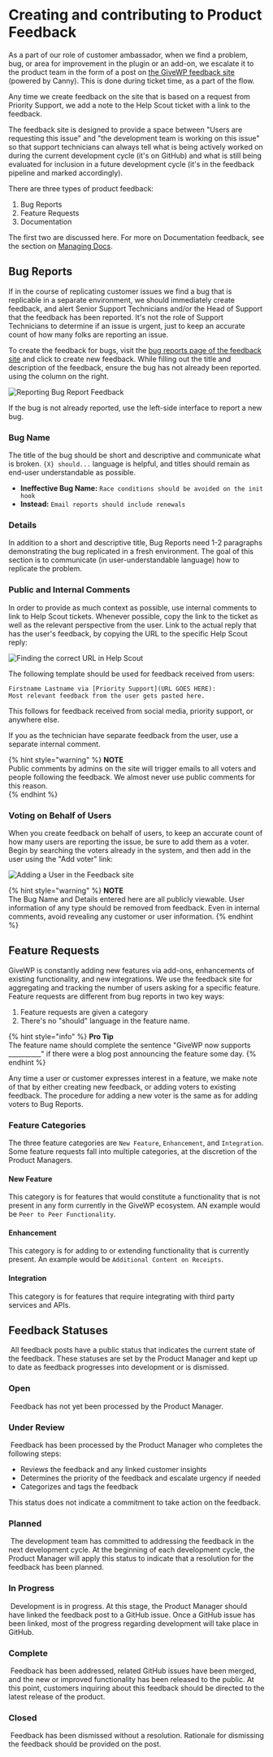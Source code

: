 # Creating and contributing to Product Feedback

As a part of our role of customer ambassador, when we find a problem, bug, or area for improvement in the plugin or an add-on, we escalate it to the product team in the form of a post on [the GiveWP feedback site](https://feedback.givewp.com/) \(powered by Canny\). This is done during ticket time, as a part of the flow.

Any time we create feedback on the site that is based on a request from Priority Support, we add a note to the Help Scout ticket with a link to the feedback. 

The feedback site is designed to provide a space between "Users are requesting this issue" and "the development team is working on this issue" so that support technicians can always tell what is being actively worked on during the current development cycle \(it's on GitHub\) and what is still being evaluated for inclusion in a future development cycle \(it's in the feedback pipeline and marked accordingly\).

There are three types of product feedback:

1. Bug Reports
1. Feature Requests
1. Documentation 

The first two are discussed here. For more on Documentation feedback, see the section on [Managing Docs](/documentation/responsibilities.md#using-the-feedback-site-for-docs-feedback). 

## Bug Reports

If in the course of replicating customer issues we find a bug that is replicable in a separate environment, we should immediately create feedback, and alert Senior Support Technicians and/or the Head of Support that the feedback has been reported. It's not the role of Support Technicians to determine if an issue is urgent, just to keep an accurate count of how many folks are reporting an issue. 

To create the feedback for bugs, visit the [bug reports page of the feedback site](https://feedback.givewp.com/admin/board/bug-reports) and click to create new feedback. While filling out the title and description of the feedback, ensure the bug has not already been reported. using the column on the right.

![Reporting Bug Report Feedback](/assets/canny-create-bug-feedback.gif)

If the bug is not already reported, use the left-side interface to report a new bug. 

### Bug Name
The title of the bug should be short and descriptive and communicate what is broken. `{X} should...` language is helpful, and titles should remain as end-user understandable as possible. 

* **Ineffective Bug Name:** `Race conditions should be avoided on the init hook`
* **Instead:** `Email reports should include renewals`

### Details
In addition to a short and descriptive title, Bug Reports need 1-2 paragraphs demonstrating the bug replicated in a fresh environment. The goal of this section is to communicate \(in user-understandable language\) how to replicate the problem. 

### Public and Internal Comments
In order to provide as much context as possible, use internal comments to link to Help Scout tickets. Whenever possible, copy the link to the ticket as well as the relevant perspective from the user. Link to the actual reply that has the user's feedback, by copying the URL to the specific Help Scout reply: 

![Finding the correct URL in Help Scout](/assets/help-scout-correct-url.png)

The following template should be used for feedback received from users:
```
Firstname Lastname via [Priority Support](URL GOES HERE):
Most relevant feedback from the user gets pasted here.
```
This follows for feedback received from social media, priority support, or anywhere else.

If you as the technician have separate feedback from the user, use a separate internal comment. 

{% hint style="warning" %}
**NOTE**  
Public comments by admins on the site will trigger emails to all voters and people following the feedback. We almost never use public comments for this reason.  
{% endhint %} 

### Voting on Behalf of Users
When you create feedback on behalf of users, to keep an accurate count of how many users are reporting the issue, be sure to add them as a voter. Begin by searching the voters already in the system, and then add in the user using the "Add voter" link:

![Adding a User in the Feedback site](/assets/canny-add-voter.gif)

{% hint style="warning" %}
**NOTE**  
The Bug Name and Details entered here are all publicly viewable. User information of any type should be removed from feedback. Even in internal comments, avoid revealing any customer or user information.
{% endhint %} 

## Feature Requests

GiveWP is constantly adding new features via add-ons, enhancements of existing functionality, and new integrations. We use the feedback site for aggregating and tracking the number of users asking for a specific feature. Feature requests are different from bug reports in two key ways:

1. Feature requests are given a category
1. There's no "should" language in the feature name.

{% hint style="info" %}
**Pro Tip**  
The feature name should complete the sentence "GiveWP now supports \_\_\_\_\_\_\_\_\_\_" if there were a blog post announcing the feature some day.
{% endhint %} 

Any time a user or customer expresses interest in a feature, we make note of that by either creating new feedback, or adding voters to existing feedback. The procedure for adding a new voter is the same as for adding voters to Bug Reports.

### Feature Categories

The three feature categories are `New Feature`, `Enhancement`, and `Integration`. Some feature requests fall into multiple categories, at the discretion of the Product Managers. 

#### New Feature
This category is for features that would constitute a functionality that is not present in any form currently in the GiveWP ecosystem. AN example would be `Peer to Peer Functionality`.

#### Enhancement
This category is for adding to or extending functionality that is currently present. An example would be `Additional Content on Receipts`.

#### Integration
This category is for features that require integrating with third party services and APIs. 

## Feedback Statuses
​
All feedback posts have a public status that indicates the current state of the feedback. These statuses are set by the Product Manager and kept up to date as feedback progresses into development or is dismissed.
​
### Open
​
Feedback has not yet been processed by the Product Manager.
​
### Under Review
​
Feedback has been processed by the Product Manager who completes the following steps:
​
-   Reviews the feedback and any linked customer insights
-   Determines the priority of the feedback and escalate urgency if needed
-   Categorizes and tags the feedback

This status does not indicate a commitment to take action on the feedback.​

### Planned
​
The development team has committed to addressing the feedback in the next development cycle. At the beginning of each development cycle, the Product Manager will apply this status to indicate that a resolution for the feedback has been planned.
​
### In Progress
​
Development is in progress. At this stage, the Product Manager should have linked the feedback post to a GitHub issue. Once a GitHub issue has been linked, most of the progress regarding development will take place in GitHub.
​
### Complete
​
Feedback has been addressed, related GitHub issues have been merged, and the new or improved functionality has been released to the public. At this point, customers inquiring about this feedback should be directed to the latest release of the product.
​
### Closed
​
Feedback has been dismissed without a resolution. Rationale for dismissing the feedback should be provided on the post.



